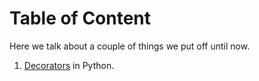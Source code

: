 # Table of Content

Here we talk about a couple of things we put off until now.

1. [Decorators](./decorators.md) in Python.
